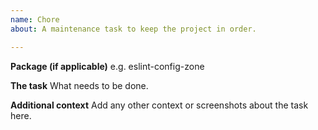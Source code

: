 ```yaml
---
name: Chore
about: A maintenance task to keep the project in order.

---
```


**Package (if applicable)**
e.g. eslint-config-zone

**The task**
What needs to be done.

**Additional context**
Add any other context or screenshots about the task here.
